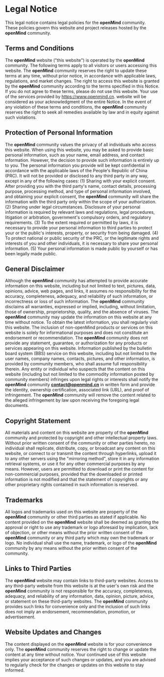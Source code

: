 # Legal Notice

This legal notice contains legal policies for the **openMind** community. These policies govern this website and project releases hosted by the **openMind** community.

## Terms and Conditions

The **openMind** website ("this website") is operated by the **openMind** community. The following terms apply to all visitors or users accessing this website. The **openMind** community reserves the right to update these terms at any time, without prior notice, in accordance with applicable laws, regulations, and market changes. The right to access this website is granted by the **openMind** community according to the terms specified in this Notice. If you do not agree to these terms, please do not use this website. Your use of the services provided by <https://www.openmind.cn>. website will be considered as your acknowledgment of the entire Notice. In the event of any violation of these terms and conditions, the **openMind** community reserves the right to seek all remedies available by law and in equity against such violations.

## Protection of Personal Information

The **openMind** community values the privacy of all individuals who access this website. When using this website, you may be asked to provide basic personal information, such as your name, email address, and contact information. However, the decision to provide such information is entirely up to you. The personal information you provide will be kept confidential in accordance with the applicable laws of the People's Republic of China (PRC). It will not be provided or disclosed to any third party in any way, except in any of the following cases:
(1) Sharing with your explicit consent. After providing you with the third party's name, contact details, processing purpose, processing method, and type of personal information involved, and obtaining your explicit consent, the **openMind** community will share the information with the third party only within the scope of your authorization.
(2) Sharing under legal circumstances. Disclosure of your personal information is required by relevant laws and regulations, legal procedures, litigation or arbitration, government's compulsory orders, and regulatory requirements.
(3) To the extent required or permitted by laws, it is necessary to provide your personal information to third parties to protect your or the public's interests, property, or security from being damaged.
(4) To protect national or public security of the PRC, or the legitimate rights and interests of you and other individuals, it is necessary to share your personal information.
(5) Your personal information is made public by yourself or has been legally made public.

## General Disclaimer

Although the **openMind** community has attempted to provide accurate information on this website, including but not limited to text, pictures, data, opinions, advice, web pages, and links, it assumes no responsibility for the accuracy, completeness, adequacy, and reliability of such information, or incorrectness or loss of such information. The **openMind** community disclaims all warranties, expressed or implied, including, without limitation, those of ownership, proprietorship, quality, and the absence of viruses. The **openMind** community may update the information on this website at any time without notice. To obtain the latest information, you shall regularly visit this website. The inclusion of non-openMind products or services on this website is solely for informational purposes and does not constitute an endorsement or recommendation. The **openMind** community does not provide any statement, guarantee, or authorization for any products or services appearing on this website. Information published by the bulletin board system (BBS) service on this website, including but not limited to the user names, company names, contacts, pictures, and other information, is provided by community members, who shall assume full responsibility therein. Any entity or individual who suspects that the content on this website (including but not limited to the commodity information posted by community members) infringes upon legal rights or interests shall notify the **openMind** community  **<contact@openmind.cn>** in written form and provide the identity, ownership certification, associated link (URL), and proof of infringement. The **openMind** community will remove the content related to the alleged infringement by law upon receiving the foregoing legal documents. 

## Copyright Statement

All materials and content on this website are property of the **openMind** community and protected by copyright and other intellectual property laws. Without prior written consent of the community or other parties hereto, no individual shall replicate, distribute, copy, or broadcast any content on this website, or connect to or transmit the content through hyperlinks, upload it to any other servers using the "mirroring method", store it in any information retrieval systems, or use it for any other commercial purposes by any means. However, users are permitted to download or print the content for non-commercial purposes, provided that the downloaded or printed information is not modified and that the statement of copyrights or any other proprietary rights contained in such information is reserved.

## Trademarks

All logos and trademarks used on this website are property of the **openMind** community or other third parties as stated if applicable. No content provided on the **openMind** website shall be deemed as granting the approval or right to use any trademark or logo aforesaid by implication, lack of objection, or other means without the prior written consent of the **openMind** community or any third party which may own the trademark or logo. No individual shall use the name, trademark, or logo of the **openMind** community by any means without the prior written consent of the community.

## Links to Third Parties

The **openMind** website may contain links to third-party websites. Access to any third-party website from this website is at the user's own risk and the **openMind** community is not responsible for the accuracy, completeness, adequacy, and reliability of any information, data, opinion, picture, advice, or statement on these third-party websites. The **openMind** community provides such links for convenience only and the inclusion of such links does not imply an endorsement, recommendation, promotion, or advertisement.


## Website Updates and Changes

The content displayed on the **openMind** website is for your convenience only. The **openMind** community reserves the right to change or update the content at any time without notice. Your continued use of this website implies your acceptance of such changes or updates, and you are advised to regularly check for the changes or updates on this website to stay informed.
